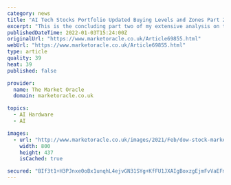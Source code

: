 ```yaml
---
category: news
title: "AI Tech Stocks Portfolio Updated Buying Levels and Zones Part 2 of 2"
excerpt: "This is the concluding part two of my extensive analysis on the state of the AI tech stocks highlighting several stocks trading at bargain basement levels despite the FOMO rally in the face of the countdown to Financial Crisis 2."
publishedDateTime: 2022-01-03T15:24:00Z
originalUrl: "https://www.marketoracle.co.uk/Article69855.html"
webUrl: "https://www.marketoracle.co.uk/Article69855.html"
type: article
quality: 39
heat: 39
published: false

provider:
  name: The Market Oracle
  domain: marketoracle.co.uk

topics:
  - AI Hardware
  - AI

images:
  - url: "http://www.marketoracle.co.uk/images/2021/Feb/dow-stock-market-trend-forecast-2021-nadeem-walayat.jpg"
    width: 800
    height: 437
    isCached: true

secured: "BIf3t1+H3PJnxe0oBx1unqhL4ejvGN31SYg+KfFU1JXAIgBoxzgEjmFvVaEFmuPDhpc1iIJADf5d2HOd753VfBuBErPM/9hJgz+HnO8jXjjkJczZVUFrlH0CvtnlUwaU6aqFvXMpvZSroMAZWsewTlSQmKnj66PWcSIgsQ5pUsg6sFBWi+7d8qChXE19YlPoY8yOzzsYyEYceNeEDMumvWm6lJygPjooB/wCDqHBJUaX01eiH77DHo+ZxdmvWox9zhclJMpwJBe1Vn8Dv0trvTqcMtOBmA0TCLfb4kQfzY7MAJ6cFazjJGoVKQEHyGsJeA/KVwsj+9DSxeFeujOGpHCg+G7k8kGO8mOZKLxwisg=;A/gjx56DHnB/YZUDv5Sq8w=="
---
```


